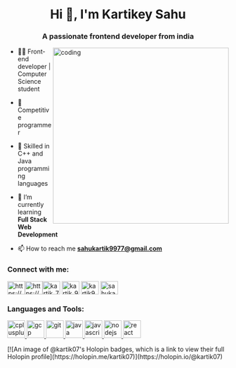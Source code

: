 <h1 align="center">Hi 👋, I'm Kartikey Sahu</h1>
<h3 align="center">A passionate frontend developer from india</h3>

<img align= "right" alt="coding" width="400" src="https://user-images.githubusercontent.com/55389276/140866485-8fb1c876-9a8f-4d6a-98dc-08c4981eaf70.gif">

- 👨‍💻 Front-end developer | Computer Science student

- 🌟 Competitive programmer

- 🎯 Skilled in C++ and Java programming languages

- 🌱 I’m currently learning **Full Stack Web Development**

- 📫 How to reach me **sahukartik9977@gmail.com**

<h3 align="left">Connect with me:</h3>
<p align="left">

<a href="https://linkedin.com/in/https://www.linkedin.com/in/kartikey-sahu-79382a247/" target="blank"><img align="center" src="https://upload.wikimedia.org/wikipedia/commons/e/e9/Linkedin_icon.svg" alt="https://www.linkedin.com/in/kartikey-sahu-79382a247/" height="30" width="40" /></a><a href="https://fb.com/https://www.facebook.com/profile.php?id=100042141000689" target="blank"><img align="center" src="https://upload.wikimedia.org/wikipedia/en/0/04/Facebook_f_logo_%282021%29.svg" alt="https://www.facebook.com/profile.php?id=100042141000689" height="30" width="40" /></a><a href="https://instagram.com/kartik_7.0_" target="blank"><img align="center" src="https://upload.wikimedia.org/wikipedia/commons/9/95/Instagram_logo_2022.svg" alt="kartik_7.0_" height="30" width="40" /></a>
<a href="https://www.codechef.com/users/kartik_9977" target="blank"><img align="center" src="https://upload.wikimedia.org/wikipedia/en/7/7b/Codechef%28new%29_logo.svg" alt="kartik_9977" height="30" width="40" /></a>
<a href="https://www.leetcode.com/kartik9977" target="blank"><img align="center" src="https://upload.wikimedia.org/wikipedia/commons/1/19/LeetCode_logo_black.png" alt="kartik9977" height="30" width="40" /></a>
<a href="https://auth.geeksforgeeks.org/user/sahukart762m" target="blank"><img align="center" src="https://upload.wikimedia.org/wikipedia/commons/4/43/GeeksforGeeks.svg" alt="sahukart762m" height="30" width="40" /></a>
</p>
<h3 align="left">Languages and Tools:</h3>
<p align="left"> <a href="https://www.w3schools.com/cpp/" target="_blank" rel="noreferrer"> <img src="https://upload.wikimedia.org/wikipedia/commons/1/18/ISO_C%2B%2B_Logo.svg" alt="cplusplus" width="40" height="40"/> </a> <a href="https://cloud.google.com" target="_blank" rel="noreferrer"> <img src="https://www.vectorlogo.zone/logos/google_cloud/google_cloud-icon.svg" alt="gcp" width="40" height="40"/> </a> <a href="https://git-scm.com/" target="_blank" rel="noreferrer"> <img src="https://www.vectorlogo.zone/logos/git-scm/git-scm-icon.svg" alt="git" width="40" height="40"/>  <a href="https://www.java.com" target="_blank" rel="noreferrer"> <img src="https://upload.wikimedia.org/wikipedia/de/e/e1/Java-Logo.svg" alt="java" width="40" height="40"/> </a> <a href="https://developer.mozilla.org/en-US/docs/Web/JavaScript" target="_blank" rel="noreferrer"> <img src="https://upload.wikimedia.org/wikipedia/commons/9/99/Unofficial_JavaScript_logo_2.svg" alt="javascript" width="40" height="40"/> </a> </a> <a href="https://nodejs.org" target="_blank" rel="noreferrer"> <img src="https://upload.wikimedia.org/wikipedia/commons/d/d9/Node.js_logo.svg" alt="nodejs" width="40" height="40"/> </a> <a href="https://reactjs.org/" target="_blank" rel="noreferrer"> <img src="https://upload.wikimedia.org/wikipedia/commons/4/47/React.svg" alt="react" width="40" height="40"/> </a> </p>
[![An image of @kartik07's Holopin badges, which is a link to view their full Holopin profile](https://holopin.me/kartik07)](https://holopin.io/@kartik07)

